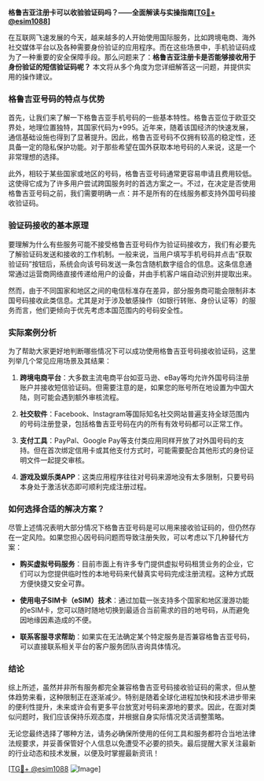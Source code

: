 **格鲁吉亚注册卡可以收验验证码吗？——全面解读与实操指南[[TG💪+ @esim1088](https://t.me/s/esim1088)]**

在互联网飞速发展的今天，越来越多的人开始使用国际服务，比如跨境电商、海外社交媒体平台以及各种需要身份验证的应用程序。而在这些场景中，手机验证码成为了一种重要的安全保障手段。那么问题来了：**格鲁吉亚注册卡是否能够接收用于身份验证的短信验证码呢？** 本文将从多个角度为您详细解答这一问题，并提供实用的操作建议。

### 格鲁吉亚号码的特点与优势

首先，让我们来了解一下格鲁吉亚手机号码的一些基本特性。格鲁吉亚位于欧亚交界处，地理位置独特，其国家代码为+995。近年来，随着该国经济的快速发展，通信基础设施也得到了显著提升。因此，格鲁吉亚号码不仅拥有较高的稳定性，还具备一定的隐私保护功能。对于那些希望在国外获取本地号码的人来说，这是一个非常理想的选择。

此外，相较于某些国家或地区的号码，格鲁吉亚号码通常更容易申请且费用较低。这使得它成为了许多用户尝试跨国服务时的首选方案之一。不过，在决定是否使用格鲁吉亚号码之前，我们需要明确一点：并不是所有的在线服务都支持外国号码接收验证码。

### 验证码接收的基本原理

要理解为什么有些服务可能不接受格鲁吉亚号码作为验证码接收方，我们有必要先了解验证码发送和接收的工作机制。一般来说，当用户填写手机号码并点击“获取验证码”按钮后，系统会向该号码发送一条包含随机数字组合的信息。这条信息通常通过运营商网络直接传递给用户的设备，并由手机客户端自动识别并提取出来。

然而，由于不同国家和地区之间的电信标准存在差异，部分服务商可能会限制非本国号码接收此类信息。尤其是对于涉及敏感操作（如银行转账、身份认证等）的服务而言，他们更倾向于优先考虑本国范围内的号码安全性。

### 实际案例分析

为了帮助大家更好地判断哪些情况下可以成功使用格鲁吉亚号码接收验证码，这里列举几个常见应用场景及其结果：

1. **跨境电商平台**：大多数主流电商平台如亚马逊、eBay等均允许外国号码注册账户并接收短信验证码。但需要注意的是，如果您的账号所在地设置为中国大陆，则可能会遇到额外审核流程。
   
2. **社交软件**：Facebook、Instagram等国际知名社交网站普遍支持全球范围内的号码注册登录，包括格鲁吉亚号码在内的所有有效号码都可以正常工作。
   
3. **支付工具**：PayPal、Google Pay等支付类应用同样开放了对外国号码的支持。但在首次绑定信用卡或其他支付方式时，可能需要配合其他形式的身份证明文件一起提交审核。

4. **游戏及娱乐类APP**：这类应用程序往往对号码来源地没有太多限制，只要号码本身处于激活状态即可顺利完成注册过程。

### 如何选择合适的解决方案？

尽管上述情况表明大部分情况下格鲁吉亚号码是可以用来接收验证码的，但仍然存在一定风险。如果您担心因号码问题而导致注册失败，可以考虑以下几种替代方案：

- **购买虚拟号码服务**：目前市面上有许多专门提供虚拟号码租赁业务的企业，它们可以为您提供临时性的本地号码来代替真实号码完成注册流程。这种方式既方便快捷又安全可靠。
  
- **使用电子SIM卡（eSIM）技术**：通过加载一张支持多个国家和地区漫游功能的eSIM卡，您可以随时随地切换到最适合当前需求的目的地号码，从而避免因地缘因素造成的不便。

- **联系客服寻求帮助**：如果实在无法确定某个特定服务是否兼容格鲁吉亚号码，可以直接联系相关平台的客户服务团队咨询具体情况。

### 结论

综上所述，虽然并非所有服务都完全兼容格鲁吉亚号码接收验证码的需求，但从整体趋势来看，这种限制正在逐渐减少。特别是随着全球化进程加快和技术进步带来的便利性提升，未来或许会有更多平台放宽对号码来源地的要求。因此，在面对类似问题时，我们应该保持乐观态度，并根据自身实际情况灵活调整策略。

无论您最终选择了哪种方法，请务必确保所使用的任何工具和服务都符合当地法律法规要求，并妥善保管好个人信息以免遭受不必要的损失。最后提醒大家关注最新的行业动态和技术发展，以便及时掌握最新资讯！

[[TG💪+ @esim1088](https://t.me/s/esim1088) ![Image](https://i.postimg.cc/4NQfJmqS/Snipaste-2025-05-13-00-14-12.png)]